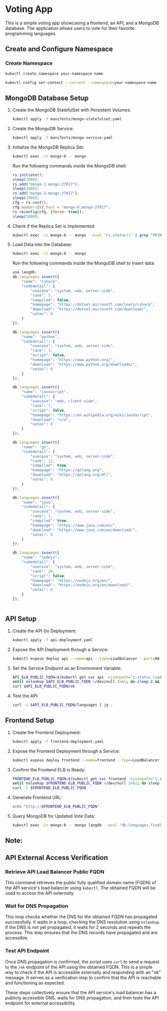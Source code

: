 # Voting App

This is a simple voting app showcasing a frontend, an API, and a MongoDB database. The application allows users to vote for their favorite programming languages.

## Create and Configure Namespace

### Create Namespace

```bash
kubectl create namespace your-namespace-name

kubectl config set-context --current --namespace=your-namespace-name
```


## MongoDB Database Setup

1. Create the MongoDB StatefulSet with Persistent Volumes:

    ```bash
    kubectl apply -f manifests/mongo-statefulset.yaml
    ```

2. Create the MongoDB Service:

    ```bash
    kubectl apply -f manifests/mongo-service.yaml
    ```

3. Initialize the MongoDB Replica Set:

    ```bash
    kubectl exec -it mongo-0 -- mongo
    ```

    Run the following commands inside the MongoDB shell:

    ```javascript
    rs.initiate();
    sleep(2000);
    rs.add("mongo-1.mongo:27017");
    sleep(2000);
    rs.add("mongo-2.mongo:27017");
    sleep(2000);
    cfg = rs.conf();
    cfg.members[0].host = "mongo-0.mongo:27017";
    rs.reconfig(cfg, {force: true});
    sleep(5000);
    ```

4. Check if the Replica Set is implemented:

    ```bash
    kubectl exec -it mongo-0 -- mongo --eval "rs.status()" | grep "PRIMARY|SECONDARY"
    ```

5. Load Data into the Database:

    ```bash
    kubectl exec -it mongo-0 -- mongo
    ```

    Run the following commands inside the MongoDB shell to insert data:

    ```javascript
    use langdb;
    db.languages.insert({
        "name": "csharp",
        "codedetail": {
            "usecase": "system, web, server-side",
            "rank": 5,
            "compiled": false,
            "homepage": "https://dotnet.microsoft.com/learn/csharp",
            "download": "https://dotnet.microsoft.com/download/",
            "votes": 0
        }
    });

    db.languages.insert({
        "name": "python",
        "codedetail": {
            "usecase": "system, web, server-side",
            "rank": 3,
            "script": false,
            "homepage": "https://www.python.org/",
            "download": "https://www.python.org/downloads/",
            "votes": 0
        }
    });

    db.languages.insert({
        "name": "javascript",
        "codedetail": {
            "usecase": "web, client-side",
            "rank": 7,
            "script": false,
            "homepage": "https://en.wikipedia.org/wiki/JavaScript",
            "download": "n/a",
            "votes": 0
        }
    });

    db.languages.insert({
        "name": "go",
        "codedetail": {
            "usecase": "system, web, server-side",
            "rank": 12,
            "compiled": true,
            "homepage": "https://golang.org",
            "download": "https://golang.org/dl/",
            "votes": 0
        }
    });

    db.languages.insert({
        "name": "java",
        "codedetail": {
            "usecase": "system, web, server-side",
            "rank": 1,
            "compiled": true,
            "homepage": "https://www.java.com/en/",
            "download": "https://www.java.com/en/download/",
            "votes": 0
        }
    });

    db.languages.insert({
        "name": "nodejs",
        "codedetail": {
            "usecase": "system, web, server-side",
            "rank": 20,
            "script": false,
            "homepage": "https://nodejs.org/en/",
            "download": "https://nodejs.org/en/download/",
            "votes": 0
        }
    });
    ```
    ```

## API Setup

1. Create the API Go Deployment:

    ```bash
    kubectl apply -f api-deployment.yaml
    ```

2. Expose the API Deployment through a Service:

    ```bash
    kubectl expose deploy api --name=api --type=LoadBalancer --port=80 --target-port=8080
    ```

3. Set the Service Endpoint as an Environment Variable:

    ```bash
    API_ELB_PUBLIC_FQDN=$(kubectl get svc api -ojsonpath="{.status.loadBalancer.ingress[0].hostname}")
    until nslookup $API_ELB_PUBLIC_FQDN >/dev/null 2>&1; do sleep 2 && echo "Waiting for DNS to propagate..."; done
    curl $API_ELB_PUBLIC_FQDN/ok
    ```

4. Test the API:

    ```bash
    curl -s $API_ELB_PUBLIC_FQDN/languages | jq .
    ```

## Frontend Setup

1. Create the Frontend Deployment:

    ```bash
    kubectl apply -f frontend-deployment.yaml
    ```

2. Expose the Frontend Deployment through a Service:

    ```bash
    kubectl expose deploy frontend --name=frontend --type=LoadBalancer --port=80 --target-port=8080
    ```

3. Confirm the Frontend ELB is Ready:

    ```bash
    FRONTEND_ELB_PUBLIC_FQDN=$(kubectl get svc frontend -ojsonpath="{.status.loadBalancer.ingress[0].hostname}")
    until nslookup $FRONTEND_ELB_PUBLIC_FQDN >/dev/null 2>&1; do sleep 2 && echo "Waiting for DNS to propagate..."; done
    curl -I $FRONTEND_ELB_PUBLIC_FQDN
    ```

4. Generate Frontend URL:

    ```bash
    echo "http://$FRONTEND_ELB_PUBLIC_FQDN"
    ```

5. Query MongoDB for Updated Vote Data:

    ```bash
    kubectl exec -it mongo-0 -- mongo langdb --eval "db.languages.find().pretty()"
    ```

## Note:

## API External Access Verification

### Retrieve API Load Balancer Public FQDN

This command retrieves the public fully qualified domain name (FQDN) of the API service's load balancer using `kubectl`. The obtained FQDN will be used to access the API externally.

### Wait for DNS Propagation

This loop checks whether the DNS for the obtained FQDN has propagated successfully. It waits in a loop, checking the DNS resolution using `nslookup`. If the DNS is not yet propagated, it waits for 2 seconds and repeats the process. This step ensures that the DNS records have propagated and are accessible.

### Test API Endpoint

Once DNS propagation is confirmed, the script uses `curl` to send a request to the `/ok` endpoint of the API using the obtained FQDN. This is a simple way to check if the API is accessible externally and responding with an "ok" message. It serves as a verification step to confirm that the API is reachable and functioning as expected.

These steps collectively ensure that the API service's load balancer has a publicly accessible DNS, waits for DNS propagation, and then tests the API endpoint for external accessibility.


